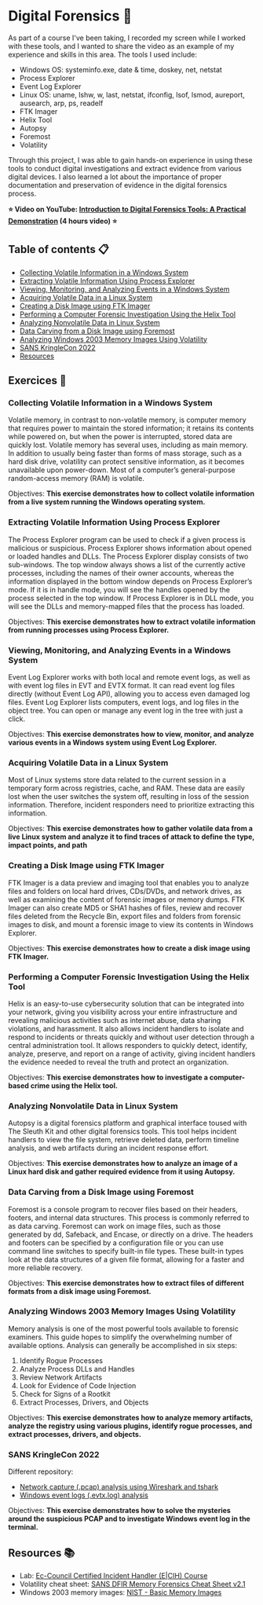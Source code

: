 # Digital Forensics 💾
As part of a course I've been taking, I recorded my screen while I worked with these tools, and I wanted to share the video as an example of my experience and skills in this area. The tools I used include:

- Windows OS: systeminfo.exe, date & time, doskey, net, netstat
- Process Explorer
- Event Log Explorer
- Linux OS: uname, lshw, w, last, netstat, ifconfig, lsof, lsmod, aureport, ausearch, arp, ps, readelf
- FTK Imager
- Helix Tool
- Autopsy
- Foremost
- Volatility

Through this project, I was able to gain hands-on experience in using these tools to conduct digital investigations and extract evidence from various digital devices. I also learned a lot about the importance of proper documentation and preservation of evidence in the digital forensics process.

**⭐ Video on YouTube: [Introduction to Digital Forensics Tools: A Practical Demonstration](https://youtu.be/q0I36SonYQo) (4 hours video) ⭐**

## Table of contents 📋

- [Collecting Volatile Information in a Windows System](#Collecting-Volatile-Information-in-a-Windows-System)
- [Extracting Volatile Information Using Process Explorer](#Extracting-Volatile-Information-Using-Process-Explorer)
- [Viewing, Monitoring, and Analyzing Events in a Windows System](#Viewing-Monitoring-and-Analyzing-Events-in-a-Windows-System)
- [Acquiring Volatile Data in a Linux System](#Acquiring-Volatile-Data-in-a-Linux-System)
- [Creating a Disk Image using FTK Imager](#Creating-a-Disk-Image-using-FTK-Imager)
- [Performing a Computer Forensic Investigation Using the Helix Tool](#Performing-a-Computer-Forensic-Investigation-Using-the-Helix-Tool)
- [Analyzing Nonvolatile Data in Linux System](#Analyzing-Nonvolatile-Data-in-Linux-System)
- [Data Carving from a Disk Image using Foremost](#Data-Carving-from-a-Disk-Image-using-Foremost)
- [Analyzing Windows 2003 Memory Images Using Volatility](#Analyzing-Windows-2003-Memory-Images-Using-Volatility)
- [SANS KringleCon 2022](#SANS-KringleCon-2022)
- [Resources](#Resources-)

## Exercices 📝

### Collecting Volatile Information in a Windows System
Volatile memory, in contrast to non-volatile memory, is computer memory that requires power to maintain the stored information; it retains its contents while powered on, but when the power is interrupted, stored data are quickly lost. Volatile memory has several uses, including as main memory. In addition to usually being faster than forms of mass storage, such as a hard disk drive, volatility can protect sensitive information, as it becomes unavailable upon power-down. Most of a computer’s general-purpose random-access memory (RAM) is volatile.

Objectives: **This exercise demonstrates how to collect volatile information from a live system running the Windows operating system.**

### Extracting Volatile Information Using Process Explorer
The Process Explorer program can be used to check if a given process is malicious or suspicious. Process Explorer shows information about opened or loaded handles and DLLs. The Process Explorer display consists of two sub-windows. The top window always shows a list of the currently active processes, including the names of their owner accounts, whereas the information displayed in the bottom window depends on Process Explorer’s mode. If it is in handle mode, you will see the handles opened by the process selected in the top window. If Process Explorer is in DLL mode, you will see the DLLs and memory-mapped files that the process has loaded.

Objectives: **This exercise demonstrates how to extract volatile information from running processes using Process Explorer.**

### Viewing, Monitoring, and Analyzing Events in a Windows System
Event Log Explorer works with both local and remote event logs, as well as with event log files in EVT and EVTX format. It can read event log files directly (without Event Log API), allowing you to access even damaged log files. Event Log Explorer lists computers, event logs, and log files in the object tree. You can open or manage any event log in the tree with just a click.

Objectives: **This exercise demonstrates how to view, monitor, and analyze various events in a Windows system using Event Log Explorer.**

### Acquiring Volatile Data in a Linux System
Most of Linux systems store data related to the current session in a temporary form across registries, cache, and RAM. These data are easily lost when the user switches the system off, resulting in loss of the session information. Therefore, incident responders need to prioritize extracting this information.

Objectives: **This exercise demonstrates how to gather volatile data from a live Linux system and analyze it to find traces of attack to define the type, impact points, and path**

### Creating a Disk Image using FTK Imager
FTK Imager is a data preview and imaging tool that enables you to analyze files and folders on local hard drives, CDs/DVDs, and network drives, as well as examining the content of forensic images or memory dumps. FTK Imager can also create MD5 or SHA1 hashes of files, review and recover files deleted from the Recycle Bin, export files and folders from forensic images to disk, and mount a forensic image to view its contents in Windows Explorer.

Objectives: **This exercise demonstrates how to create a disk image using FTK Imager.**

### Performing a Computer Forensic Investigation Using the Helix Tool
Helix is an easy-to-use cybersecurity solution that can be integrated into your network, giving you visibility across your entire infrastructure and revealing malicious activities such as internet abuse, data sharing violations, and harassment. It also allows incident handlers to isolate and respond to incidents or threats quickly and without user detection through a central administration tool. It allows responders to quickly detect, identify, analyze, preserve, and report on a range of activity, giving incident handlers the evidence needed to reveal the truth and protect an organization.

Objectives: **This exercise demonstrates how to investigate a computer-based crime using the Helix tool.**

### Analyzing Nonvolatile Data in Linux System
Autopsy is a digital forensics platform and graphical interface toused with The Sleuth Kit and other digital forensics tools. This tool helps incident handlers to view the file system, retrieve deleted data, perform timeline analysis, and web artifacts during an incident response effort.

Objectives: **This exercise demonstrates how to analyze an image of a Linux hard disk and gather required evidence from it using Autopsy.**

### Data Carving from a Disk Image using Foremost
Foremost is a console program to recover files based on their headers, footers, and internal data structures. This process is commonly referred to as data carving. Foremost can work on image files, such as those generated by dd, Safeback, and Encase, or directly on a drive. The headers and footers can be specified by a configuration file or you can use command line switches to specify built-in file types. These built-in types look at the data structures of a given file format, allowing for a faster and more reliable recovery.

Objectives: **This exercise demonstrates how to extract files of different formats from a disk image using Foremost.**

### Analyzing Windows 2003 Memory Images Using Volatility
Memory analysis is one of the most powerful tools available to forensic
examiners. This guide hopes to simplify the overwhelming number of
available options.
Analysis can generally be accomplished in six steps:
1. Identify Rogue Processes
2. Analyze Process DLLs and Handles
3. Review Network Artifacts
4. Look for Evidence of Code Injection
5. Check for Signs of a Rootkit
6. Extract Processes, Drivers, and Objects

Objectives: **This exercise demonstrates how to analyze memory artifacts, analyze the registry using various plugins, identify rogue processes, and extract processes, drivers, and objects.**

### SANS KringleCon 2022
Different repository:
- [Network capture (.pcap) analysis using Wireshark and tshark](https://github.com/rinokapi/SANSKringleCon2022#wireshark-practice)
- [Windows event logs (.evtx.log) analysis](https://github.com/rinokapi/SANSKringleCon2022#wireshark-practice)

Objectives: **This exercise demonstrates how to solve the mysteries around the suspicious PCAP and to investigate Windows event log in the terminal.**

## Resources 📚
- Lab: [Ec-Council Certified Incident Handler (E|CIH) Course](https://www.eccouncil.org/train-certify/ec-council-certified-incident-handler-ecih)
- Volatility cheat sheet: [SANS DFIR Memory Forensics Cheat Sheet v2.1](https://www.sans.org/posters/sans-dfir-cheatsheet-booklet)
- Windows 2003 memory images: [NIST - Basic Memory Images](https://cfreds.nist.gov/all/NIST/BasicMemoryImages)
